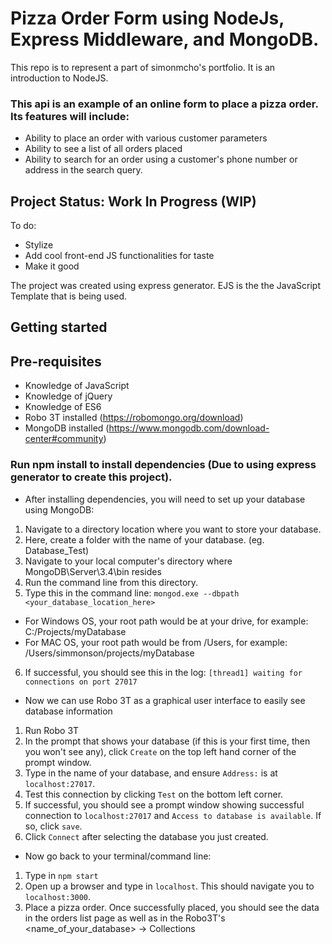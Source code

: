 # Pizza Order Form using NodeJs, Express Middleware, and MongoDB.  
  
This repo is to represent a part of simonmcho's portfolio. It is an introduction to NodeJS.  

### This api is an example of an online form to place a pizza order. Its features will include:  
- Ability to place an order with various customer parameters
- Ability to see a list of all orders placed
- Ability to search for an order using a customer's phone number or address in the search query.
  
  
## Project Status: Work In Progress (WIP)  
To do:
- Stylize
- Add cool front-end JS functionalities for taste
- Make it good

The project was created using express generator. EJS is the the JavaScript Template that is being used.
  
## Getting started  

## Pre-requisites
- Knowledge of JavaScript
- Knowledge of jQuery
- Knowledge of ES6
- Robo 3T installed (https://robomongo.org/download)
- MongoDB installed (https://www.mongodb.com/download-center#community)

### Run npm install to install dependencies (Due to using express generator to create this project).  
- After installing dependencies, you will need to set up your database using MongoDB:
  
1. Navigate to a directory location where you want to store your database.
2. Here, create a folder with the name of your database. (eg. Database_Test)
3. Navigate to your local computer's directory where MongoDB\Server\3.4\bin resides
4. Run the command line from this directory.
5. Type this in the command line: `mongod.exe --dbpath <your_database_location_here>`
- For Windows OS, your root path would be at your drive, for example: C:/Projects/myDatabase  
- For MAC OS, your root path would be from /Users, for example: /Users/simmonson/projects/myDatabase
6. If successful, you should see this in the log: `[thread1] waiting for connections on port 27017`
  
- Now we can use Robo 3T as a graphical user interface to easily see database information  
1. Run Robo 3T
2. In the prompt that shows your database (if this is your first time, then you won't see any), click `Create` on the top left hand corner of the prompt window.
3. Type in the name of your database, and ensure `Address:` is at `localhost:27017`.
4. Test this connection by clicking `Test` on the bottom left corner. 
5. If successful, you should see a prompt window showing successful connection to `localhost:27017` and `Access to database is available`. If so, click `save`.
6. Click `Connect` after selecting the database you just created.

- Now go back to your terminal/command line:
1. Type in `npm start`
2. Open up a browser and type in `localhost`. This should navigate you to `localhost:3000`.
3. Place a pizza order. Once successfully placed, you should see the data in the orders list page as well as in the Robo3T's <name_of_your_database> -> Collections
    
    

